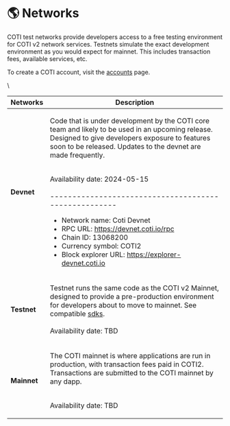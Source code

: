# 🌎 Networks

COTI test networks provide developers access to a free testing environment for COTI v2 network services. Testnets simulate the exact development environment as you would expect for mainnet. This includes transaction fees, available services, etc.&#x20;

To create a COTI account, visit the [accounts](core-concepts/accounts/ "mention") page.

\


| Networks    | Description                                                                                                                                                                                                                                                                                                                                                                                                                                                                                                                                                                                                                           |
| ----------- | ------------------------------------------------------------------------------------------------------------------------------------------------------------------------------------------------------------------------------------------------------------------------------------------------------------------------------------------------------------------------------------------------------------------------------------------------------------------------------------------------------------------------------------------------------------------------------------------------------------------------------------- |
| **Devnet**  | <p>Code that is under development by the COTI core team and likely to be used in an upcoming release. Designed to give developers  exposure to features soon to be released. Updates to the devnet are made frequently.</p><p><br>Availability date: 2024-05-15<br><br>-----------------------------------------------------</p><ul><li>Network name: Coti Devnet</li><li>RPC URL: <a href="https://devnet.coti.io/rpc">https://devnet.coti.io/rpc</a></li><li>Chain ID: 13068200</li><li>Currency symbol: COTI2</li><li>Block explorer URL: <a href="https://explorer-devnet.coti.io/">https://explorer-devnet.coti.io</a></li></ul> |
| **Testnet** | <p>Testnet runs the same code as the COTI v2 Mainnet, designed to provide a pre-production environment for developers about to move to mainnet. See compatible <a data-mention href="sdks/">sdks</a>.<br><br>Availability date: TBD</p>                                                                                                                                                                                                                                                                                                                                                                                               |
| **Mainnet** | <p>The COTI mainnet is where applications are run in production, with transaction fees paid in COTI2. Transactions are submitted to the COTI mainnet by any dapp.</p><p><br>Availability date: TBD</p>                                                                                                                                                                                                                                                                                                                                                                                                                                |

